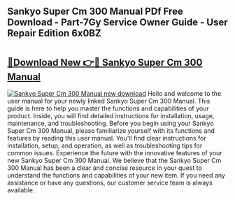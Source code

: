## Sankyo Super Cm 300 Manual PDf Free Download - Part-7Gy Service Owner Guide - User Repair Edition 6x0BZ

# <h2><a href="http://bc57492.oget.top/?id=Sankyo+Super+Cm+300+Manual">🔗Download New 👉🔴 Sankyo Super Cm 300 Manual</a></h2>

[![Sankyo Super Cm 300 Manual new download](https://i.imgur.com/5g1atiW.png)](http://bc57492.oget.top/?id=Sankyo+Super+Cm+300+Manual)
Hello and welcome to the user manual for your newly linked Sankyo Super Cm 300 Manual. This guide is here to help you master the functions and capabilities of your product. Inside, you will find detailed instructions for installation, usage, maintenance, and troubleshooting. Before you begin using your Sankyo Super Cm 300 Manual, please familiarize yourself with its functions and features by reading this user manual. You'll find clear instructions for installation, setup, and operation, as well as troubleshooting tips for common issues. Experience the future with the innovative features of your new Sankyo Super Cm 300 Manual. We believe that the Sankyo Super Cm 300 Manual has been a clear and concise resource in your quest to understand the functions and capabilities of your new item. If you need any assistance or have any questions, our customer service team is always available.
